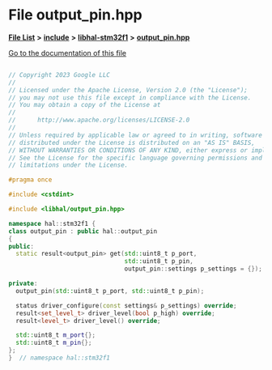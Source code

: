 

# File output\_pin.hpp

[**File List**](files.md) **>** [**include**](dir_cba0faac6e93618a6e2539705915bd70.md) **>** [**libhal-stm32f1**](dir_382b22576b48b83d585887c4aba4f004.md) **>** [**output\_pin.hpp**](libhal-stm32f1_2output__pin_8hpp.md)

[Go to the documentation of this file](libhal-stm32f1_2output__pin_8hpp.md)

```C++

// Copyright 2023 Google LLC
//
// Licensed under the Apache License, Version 2.0 (the "License");
// you may not use this file except in compliance with the License.
// You may obtain a copy of the License at
//
//      http://www.apache.org/licenses/LICENSE-2.0
//
// Unless required by applicable law or agreed to in writing, software
// distributed under the License is distributed on an "AS IS" BASIS,
// WITHOUT WARRANTIES OR CONDITIONS OF ANY KIND, either express or implied.
// See the License for the specific language governing permissions and
// limitations under the License.

#pragma once

#include <cstdint>

#include <libhal/output_pin.hpp>

namespace hal::stm32f1 {
class output_pin : public hal::output_pin
{
public:
  static result<output_pin> get(std::uint8_t p_port,
                                std::uint8_t p_pin,
                                output_pin::settings p_settings = {});

private:
  output_pin(std::uint8_t p_port, std::uint8_t p_pin);

  status driver_configure(const settings& p_settings) override;
  result<set_level_t> driver_level(bool p_high) override;
  result<level_t> driver_level() override;

  std::uint8_t m_port{};
  std::uint8_t m_pin{};
};
}  // namespace hal::stm32f1

```

